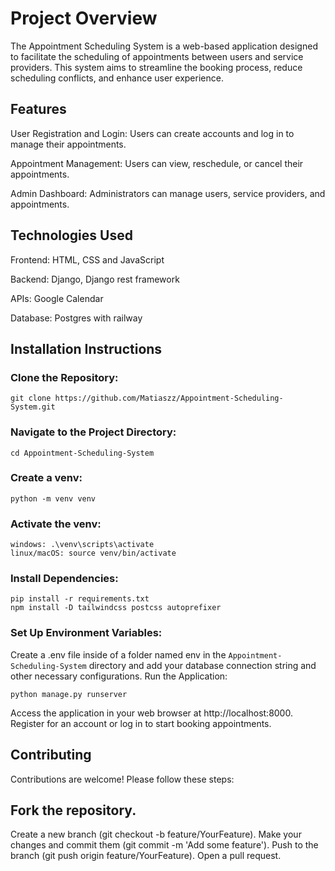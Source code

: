# Project Overview

The Appointment Scheduling System is a web-based application designed to facilitate the scheduling of appointments between users and service providers. This system aims to streamline the booking process, reduce scheduling conflicts, and enhance user experience.

## Features

User Registration and Login: Users can create accounts and log in to manage their appointments.

Appointment Management: Users can view, reschedule, or cancel their appointments.

Admin Dashboard: Administrators can manage users, service providers, and appointments.

## Technologies Used

Frontend: HTML, CSS and JavaScript

Backend: Django, Django rest framework

APIs: Google Calendar

Database: Postgres with railway

## Installation Instructions

### Clone the Repository:

```
git clone https://github.com/Matiaszz/Appointment-Scheduling-System.git
```

### Navigate to the Project Directory:

```
cd Appointment-Scheduling-System
```

### Create a venv:

```
python -m venv venv
```

### Activate the venv:

```
windows: .\venv\scripts\activate
linux/macOS: source venv/bin/activate
```

### Install Dependencies:

```
pip install -r requirements.txt
npm install -D tailwindcss postcss autoprefixer
```

### Set Up Environment Variables:

Create a .env file inside of a folder named env in the ``Appointment-Scheduling-System`` directory and add your database connection string and other necessary configurations.
Run the Application:

```
python manage.py runserver
```

Access the application in your web browser at http://localhost:8000.
Register for an account or log in to start booking appointments.


## Contributing

Contributions are welcome! Please follow these steps:

## Fork the repository.

Create a new branch (git checkout -b feature/YourFeature).
Make your changes and commit them (git commit -m 'Add some feature').
Push to the branch (git push origin feature/YourFeature).
Open a pull request.
